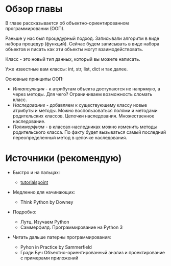 # Обзор главы

В главе рассказывается об объектно-ориентированном программировании (ООП).

Раньше у нас был процедурный подход. Записывали алгоритм в виде набора процедур (функций). Сейчас будем записывать в виде набора объектов и писать как эти объекты могут взаимодействовать.

Класс - это новый тип данных, который вы можете написать.

Уже известные вам классы: int, str, list, dict и так далее.

Основные принципы ООП:
* *Инкапсуляция* - к атрибутам объекта доступаются не напрямую, а через методы. Для чего? Ограничиваем возможность сломать класс. 
* *Наследование* - добавляем к существующему классу новые атрибуты и методы. Можно воспользоваться полями и методами родительских классов. Цепочки наследования. Множественное наследование. 
* *Полиморфизм* - в классах-наследниках можно изменить методы родительского класса. По факту будет вызываться самый последний переопределенный метод в цепочке наследования.

# Источники (рекомендую)

* Быстро и на пальцах:
  * [tutorialspoint](https://www.tutorialspoint.com/python/python_classes_objects.htm)
  
* Медленно для начинающих:
  * Think Python by Downey

* Подробно:
  * Лутц. Изучаем Python
  * Саммерфилд. Программирование на Python 3

* Читать дальше патерны программирования:
  * Pyhon in Practice by Sammerfield
  * Гради Буч Объектно-ориентированный анализ и проектирование с примерами приложений